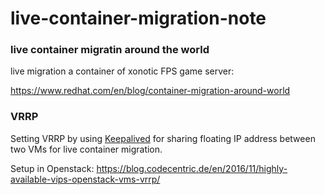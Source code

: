 # live-container-migration-note

### live container migratin around the world



live migration a container of xonotic FPS game server:

https://www.redhat.com/en/blog/container-migration-around-world



### VRRP

Setting VRRP by using [Keepalived](https://www.redhat.com/sysadmin/keepalived-basics) for sharing floating IP address between two VMs for live container migration.

Setup in Openstack:
https://blog.codecentric.de/en/2016/11/highly-available-vips-openstack-vms-vrrp/



